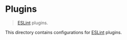 # Plugins

> [ESLint][eslint] plugins.

<!-- Section to include introductory text. Make sure to keep an empty line after the intro `section` element and another before the `/section` close. -->

<section class="intro">

This directory contains configurations for [ESLint][eslint] plugins.

</section>

<!-- /.intro -->

<!-- Section to include notes. Make sure to keep an empty line after the `section` element and another before the `/section` close. -->

<section class="notes">

</section>

<!-- /.notes -->

<!-- Section for all links. Make sure to keep an empty line after the `section` element and another before the `/section` close. -->

<section class="links">

[eslint]: http://eslint.org/

</section>

<!-- /.links -->
